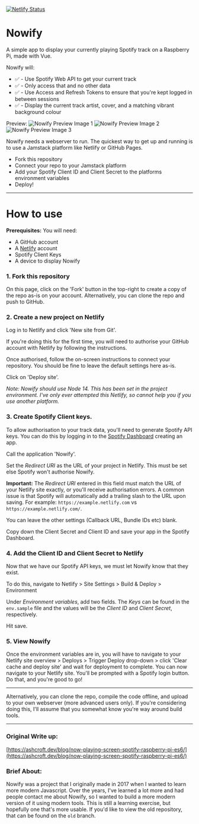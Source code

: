 [![Netlify Status](https://api.netlify.com/api/v1/badges/2d459d5a-509d-49dc-85c1-d0168afd8465/deploy-status)](https://app.netlify.com/sites/peaceful-brahmagupta-4fa075/deploys)

# Nowify

A simple app to display your currently playing Spotify track on a Raspberry Pi, made with Vue.

Nowify will:

* ✅ - Use Spotify Web API to get your current track
* ✅ - Only access that and no other data
* ✅ - Use Access and Refresh Tokens to ensure that you're kept logged in between sessions
* ✅ - Display the current track artist, cover, and a matching vibrant background colour

Preview:
![Nowify Preview Image 1](assets/preview-1.png?raw=true "Nowify preview image, cover art for the song 'Wherever you go' by The Avalanches and Jamie xx")
![Nowify Preview Image 2](assets/preview-2.png?raw=true "Nowify preview image, cover art for the song 'Gas Drawls' by MF DOOM")
![Nowify Preview Image 3](assets/preview-3.png?raw=true "Nowify preview image, cover art for the song '有吗炒面' by Lexie Liu")

Nowify needs a webserver to run. The quickest way to get up and running is to use a Jamstack platform like Netlify or GitHub Pages.

* Fork this repository
* Connect your repo to your Jamstack platform
* Add your Spotify Client ID and Client Secret to the platforms environment variables
* Deploy!

---
# How to use

**Prerequisites:**
You will need:
* A GitHub account
* A [Netlify](https://netlify.com) account
* Spotify Client Keys
* A device to display Nowify

### 1. Fork this repository

On this page, click on the 'Fork' button in the top-right to create a copy of the repo as-is on your account. Alternatively, you can clone the repo and push to GitHub.

### 2. Create a new project on Netlify
Log in to Netlify and click 'New site from Git'.

If you're doing this for the first time, you will need to authorise your GitHub account with Netlify by following the instructions.

Once authorised, follow the on-screen instructions to connect your repository. You should be fine to leave the default settings here as-is.

Click on 'Deploy site'.

_Note: Nowify should use Node 14. This has been set in the project environment. I've only ever attempted this Netlify, so cannot help you if you use another platform._

### 3. Create Spotify Client keys.
To allow authorisation to your track data, you'll need to generate Spotify API keys. You can do this by logging in to the [Spotify Dashboard](https://developer.spotify.com/dashboard/applications) creating an app.

Call the application 'Nowify'.

Set the _Redirect URI_ as the URL of your project in Netlify. This must be set else Spotify won't authorise Nowify.

**Important:** The _Redirect URI_ entered in this field must match the URL of your Netlify site exactly, or you'll receive authorisation errors. A common issue is that Spotify will automatically add a trailing slash to the URL upon saving. For example: `https://example.netlify.com` vs `https://example.netlify.com/`.

You can leave the other settings (Callback URL, Bundle IDs etc) blank.

Copy down the Client Secret and Client ID and save your app in the Spotify Dashboard.

### 4. Add the Client ID and Client Secret to Netlify

Now that we have our Spotify API keys, we must let Nowify know that they exist.

To do this, navigate to Netlify > Site Settings > Build & Deploy > Environment

Under _Environment variables_, add two fields. The _Keys_ can be found in the `env.sample` file and the values will be the _Client ID_ and _Client Secret_, respectively.

Hit save.

### 5. View Nowify

Once the environment variables are in, you will have to navigate to your Netlify site overview > Deploys > Trigger Deploy drop-down > click 'Clear cache and deploy site' and wait for deployment to complete. You can now navigate to your Netlify site. You'll be prompted with a Spotify login button. Do that, and you're good to go!

---

Alternatively, you can clone the repo, compile the code offline, and upload to your own webserver (more advanced users only). If you're considering doing this, I'll assume that you somewhat know you're way around build tools.

---

### Original Write up:
[https://ashcroft.dev/blog/now-playing-screen-spotify-raspberry-pi-es6/](https://ashcroft.dev/blog/now-playing-screen-spotify-raspberry-pi-es6/)

### Brief About:
Nowify was a project that I originally made in 2017 when I wanted to learn more modern Javascript. Over the years, I've learned a lot more and had people contact me about Nowify, so I wanted to build a more modern version of it using modern tools. This is still a learning exercise, but hopefully one that's more usable. If you'd like to view the old repository, that can be found on the `old` branch.
